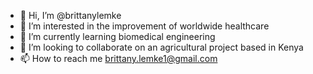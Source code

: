 - 👋 Hi, I’m @brittanylemke
- 👀 I’m interested in the improvement of worldwide healthcare
- 🌱 I’m currently learning biomedical engineering 
- 💞️ I’m looking to collaborate on an agricultural project based in Kenya
- 📫 How to reach me brittany.lemke1@gmail.com

<!---
brittanylemke/brittanylemke is a ✨ special ✨ repository because its `README.md` (this file) appears on your GitHub profile.
You can click the Preview link to take a look at your changes.
--->

